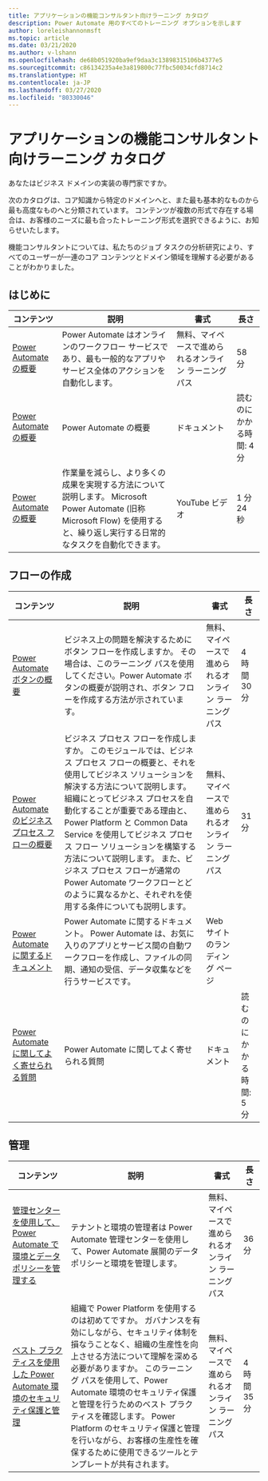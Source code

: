 ```yaml
---
title: アプリケーションの機能コンサルタント向けラーニング カタログ
description: Power Automate 用のすべてのトレーニング オプションを示します
author: loreleishannonmsft
ms.topic: article
ms.date: 03/21/2020
ms.author: v-lshann
ms.openlocfilehash: de68b051920ba9ef9daa3c13898315106b4377e5
ms.sourcegitcommit: c86134235a4e3a819800c77fbc50034cfd8714c2
ms.translationtype: HT
ms.contentlocale: ja-JP
ms.lasthandoff: 03/27/2020
ms.locfileid: "80330046"
---
```

# <a name="functional-application-consultant-learning-catalog"></a>アプリケーションの機能コンサルタント向けラーニング カタログ

あなたはビジネス ドメインの実装の専門家ですか。 

次のカタログは、コア知識から特定のドメインへと、また最も基本的なものから最も高度なものへと分類されています。 コンテンツが複数の形式で存在する場合は、お客様のニーズに最も合ったトレーニング形式を選択できるように、お知らせいたします。

機能コンサルタントについては、私たちのジョブ タスクの分析研究により、すべてのユーザーが一連のコア コンテンツとドメイン領域を理解する必要があることがわかりました。 

## <a name="get-started"></a>はじめに<a name="get-started"></a>
| コンテンツ  | 説明  | 書式 | 長さ    |
|------------------------------------------------------------------------------------------------|-----------------------------------------------------------------------------------------------------------------------------------------------------------------|---------------------------------------|-------------------|
| [Power Automate の概要](https://docs.microsoft.com/learn/modules/get-started-flows/) | Power Automate はオンラインのワークフロー サービスであり、最も一般的なアプリやサービス全体のアクションを自動化します。         | 無料、マイペースで進められるオンライン ラーニング パス | 58 分    |
| [Power Automate の概要](https://docs.microsoft.com/power-automate/getting-started)   | Power Automate の概要  | ドキュメント | 読むのにかかる時間: 4 分 |
| [Power Automate の概要](https://www.youtube.com/watch?v=hCuxuUaGC6Y)  | 作業量を減らし、より多くの成果を実現する方法について説明します。 Microsoft Power Automate (旧称 Microsoft Flow) を使用すると、繰り返し実行する日常的なタスクを自動化できます。 | YouTube ビデオ  | 1 分 24 秒   |
## <a name="create-flows"></a>フローの作成<a name="create-flows"></a>
| コンテンツ  | 説明  | 書式 | 長さ    |
|------------------------------------------------------------------------------------------------|-----------------------------------------------------------------------------------------------------------------------------------------------------------------|---------------------------------------|-------------------|
| [Power Automate ボタンの概要](https://docs.microsoft.com/learn/paths/get-started-power-automate-buttons/) | ビジネス上の問題を解決するためにボタン フローを作成しますか。 その場合は、このラーニング パスを使用してください。Power Automate ボタンの概要が説明され、ボタン フローを作成する方法が示されています。  | 無料、マイペースで進められるオンライン ラーニング パス | 4 時間 30 分 |
| [Power Automate のビジネス プロセス フローの概要](https://docs.microsoft.com/learn/modules/intro-business-process-flows/)    |ビジネス プロセス フローを作成しますか。 このモジュールでは、ビジネス プロセス フローの概要と、それを使用してビジネス ソリューションを解決する方法について説明します。 組織にとってビジネス プロセスを自動化することが重要である理由と、Power Platform と Common Data Service を使用してビジネス プロセス フロー ソリューションを構築する方法について説明します。 また、ビジネス プロセス フローが通常の Power Automate ワークフローとどのように異なるかと、それぞれを使用する条件についても説明します。|  無料、マイペースで進められるオンライン ラーニング パス|  31 分 |
| [Power Automate に関するドキュメント](https://docs.microsoft.com/power-automate/)  | Power Automate に関するドキュメント。 Power Automate は、お気に入りのアプリとサービス間の自動ワークフローを作成し、ファイルの同期、通知の受信、データ収集などを行うサービスです。 | Web サイトのランディング ページ |      |
| [Power Automate に関してよく寄せられる質問](https://docs.microsoft.com/power-automate/frequently-asked-questions)     | Power Automate に関してよく寄せられる質問   | ドキュメント   | 読むのにかかる時間: 5 分  |
## <a name="administer"></a>管理<a name="administer"></a>
| コンテンツ  | 説明  | 書式 | 長さ    |
|------------------------------------------------------------------------------------------------|-----------------------------------------------------------------------------------------------------------------------------------------------------------------|---------------------------------------|-------------------|
| [管理センターを使用して、Power Automate で環境とデータ ポリシーを管理する](https://docs.microsoft.com/learn/modules/administer-flows/) | テナントと環境の管理者は Power Automate 管理センターを使用して、Power Automate 展開のデータ ポリシーと環境を管理します。  | 無料、マイペースで進められるオンライン ラーニング パス | 36 分  |
| [ベスト プラクティスを使用した Power Automate 環境のセキュリティ保護と管理](https://docs.microsoft.com/learn/paths/best-practices-environments/)    | 組織で Power Platform を使用するのは初めてですか。 ガバナンスを有効にしながら、セキュリティ体制を損なうことなく、組織の生産性を向上させる方法について理解を深める必要がありますか。 このラーニング パスを使用して、Power Automate 環境のセキュリティ保護と管理を行うためのベスト プラクティスを確認します。 Power Platform のセキュリティ保護と管理を行いながら、お客様の生産性を確保するために使用できるツールとテンプレートが共有されます。 | 無料、マイペースで進められるオンライン ラーニング パス | 4 時間 35 分 |
